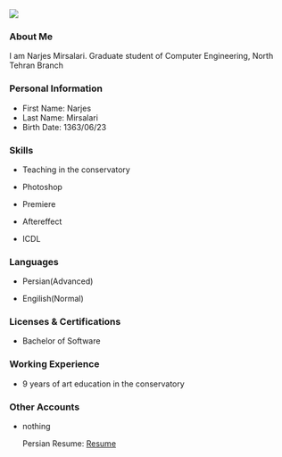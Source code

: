 <img src="https://avatars1.githubusercontent.com/u/74014052?s=400&u=5d43138c7d9de839bcdd9e7f13c32442795942a4&v=4" />

### About Me

I am Narjes Mirsalari.
Graduate student of Computer Engineering, North Tehran Branch

### Personal Information

- First Name: Narjes
- Last Name: Mirsalari
- Birth Date: 1363/06/23

### Skills

- Teaching in the conservatory

- Photoshop

- Premiere

- Aftereffect
 
- ICDL

### Languages

- Persian(Advanced)

- Engilish(Normal)

### Licenses & Certifications

- Bachelor of Software

### Working Experience

- 9 years of art education in the  conservatory

### Other Accounts
 
- nothing
  
  Persian Resume: <a href="https://mirsalarinarjes.github.io/resume-fa/"> Resume </a>
